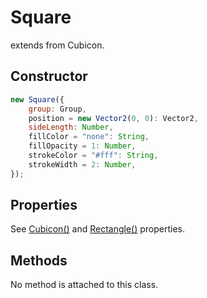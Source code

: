 # Square

extends from Cubicon.

## Constructor

```js
new Square({
    group: Group,
    position = new Vector2(0, 0): Vector2,
    sideLength: Number,
    fillColor = "none": String,
    fillOpacity = 1: Number,
    strokeColor = "#fff": String,
    strokeWidth = 2: Number,
});
```

## Properties

See [Cubicon()](./reference/cubicon/cubicon.md) and [Rectangle()](./reference/cubicon/geometry/rectangle.md) properties.

## Methods

No method is attached to this class.
